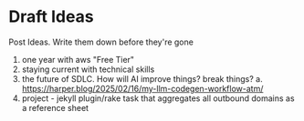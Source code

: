 # Draft Ideas

Post Ideas. Write them down before they're gone

1. one year with aws "Free Tier"
2. staying current with technical skills
3. the future of SDLC. How will AI improve things? break things?
    a. https://harper.blog/2025/02/16/my-llm-codegen-workflow-atm/
4. project - jekyll plugin/rake task that aggregates all outbound domains as a reference sheet
